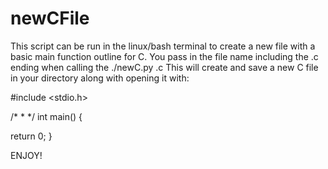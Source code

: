 # newCFile

This script can be run in the linux/bash terminal to create a new file with a basic main function outline for C.
You pass in the file name including the .c ending when calling the ./newC.py <filename>.c
This will create and save a new C file in your directory along with opening it with:

#include <stdio.h>

/*
*
*/
int main() {

return 0;
}

ENJOY!
